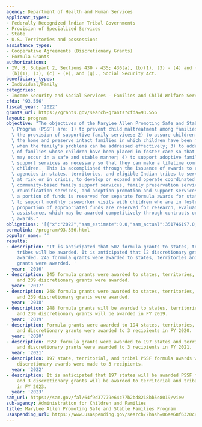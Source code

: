```yaml
---
agency: Department of Health and Human Services
applicant_types:
- Federally Recognized lndian Tribal Governments
- Provision of Specialized Services
- State
- U.S. Territories and possessions
assistance_types:
- Cooperative Agreements (Discretionary Grants)
- Formula Grants
authorizations:
- IV, B, Subpart 2, Sections 430 - 435; 436(a), (b)(1), (3) - (4) and (c) and 437(a),
  (b)(1), (3), (c) - (e), and (g)., Social Security Act.
beneficiary_types:
- Individual/Family
categories:
- Income Security and Social Services - Families and Child Welfare Services
cfda: '93.556'
fiscal_year: '2022'
grants_url: https://grants.gov/search-grants?cfda=93.556
layout: program
objective: "The objectives of the MaryLee Allen Promoting Safe and Stable Families\
  \ Program (PSSF) are: 1) to prevent child maltreatment among families at risk through\
  \ the provision of supportive family services; 2) to assure children's safety within\
  \ the home and preserve intact families in which children have been maltreated,\
  \ when the family's problems can be addressed effectively; 3) to address the problems\
  \ of families whose children have been placed in foster care so that reunification\
  \ may occur in a safe and stable manner; 4) to support adoptive families by providing\
  \ support services as necessary so that they can make a lifetime commitment to their\
  \ children.  This is accomplished through the issuance of awards to child welfare\
  \ agencies in states, territories, and eligible Indian tribes to serve families\
  \ at risk or in crisis, to develop or expand and operate coordinated programs of\
  \ community-based family support services, family preservation services, family\
  \ reunification services, and adoption promotion and support services. \n\nIn addition,\
  \ a portion of funds is reserved for separate formula awards for states and territories\
  \ to support monthly caseworker visits with children who are in foster care. A small\
  \ proportion of appropriated funds are reserved for research, evaluation, and technical\
  \ assistance, which may be awarded competitively through contracts or discretionary\
  \ awards."
obligations: '[{"x":"2022","sam_estimate":0.0,"sam_actual":351746197.0,"usa_spending_actual":345889094.29},{"x":"2023","sam_estimate":354302153.0,"sam_actual":0.0,"usa_spending_actual":322676833.0},{"x":"2024","sam_estimate":354228283.0,"sam_actual":0.0,"usa_spending_actual":324303145.78}]'
permalink: /program/93.556.html
popular_name: ''
results:
- description: 'It is anticipated that 502 formula grants to states, territories and
    tribes will be awarded. It is anticipated that 12 discretionary grants will be
    awarded. 245 formula grants were awarded to states, territories and tribes. 239  discretionary
    grants were awarded. '
  year: '2016'
- description: 245 formula grants were awarded to states, territories, and tribes
    and 239 discretionary grants were awarded.
  year: '2017'
- description: 248 formula grants were awarded to states, territories, and tribes
    and 239 discretionary grants were awarded.
  year: '2018'
- description: 248 formula grants will be awarded to states, territories, and tribes
    and 239 discretionary grants will be awarded in FY 2019.
  year: '2019'
- description: Formula grants were awarded to 194 states, territories, and tribes
    and discretionary grants were awarded to 3 recipients in FY 2020.
  year: '2020'
- description: PSSF formula grants were awarded to 197 states and territorial, tribal,
    and discretionary grants were awarded to 3 recipients in FY 2021.
  year: '2021'
- description: 197 state, territorial, and tribal PSSF formula awards were made and
    discretionary awards were made to 3 recipients.
  year: '2022'
- description: It is anticipated that 197 states will be awarded PSSF formula grants
    and 3 discretionary grants will be awarded to territorial and tribal recipients
    in FY 2023.
  year: '2023'
sam_url: https://sam.gov/fal/64f9d37779e64c77b2bd8218bb5e8019/view
sub-agency: Administration for Children and Families
title: MaryLee Allen Promoting Safe and Stable Families Program
usaspending_url: https://www.usaspending.gov/search/?hash=06ae68f6320c469cb494d71e0254a77d
---
```

